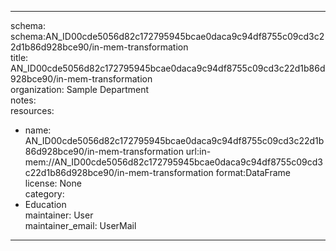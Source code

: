 


---  
schema: schema:AN_ID00cde5056d82c172795945bcae0daca9c94df8755c09cd3c22d1b86d928bce90/in-mem-transformation  
title: AN_ID00cde5056d82c172795945bcae0daca9c94df8755c09cd3c22d1b86d928bce90/in-mem-transformation  
organization: Sample Department  
notes:   
resources:  
- name: AN_ID00cde5056d82c172795945bcae0daca9c94df8755c09cd3c22d1b86d928bce90/in-mem-transformation 
 url:in-mem://AN_ID00cde5056d82c172795945bcae0daca9c94df8755c09cd3c22d1b86d928bce90/in-mem-transformation 
 format:DataFrame  
license: None  
category:
 - Education  
maintainer: User  
maintainer_email: UserMail  
---